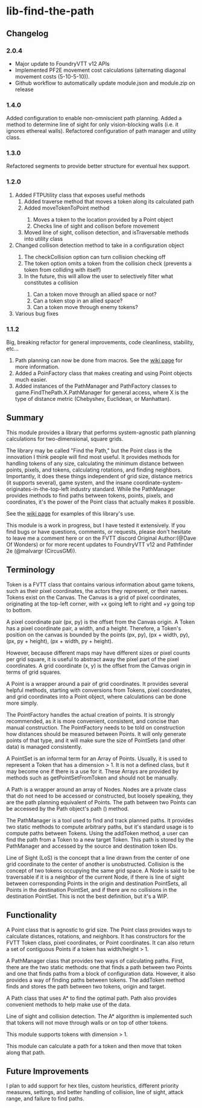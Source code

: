 # lib-find-the-path
## Changelog
### 2.0.4
- Major update to FoundryVTT v12 APIs
- Implemented PF2E movement cost calculations (alternating diagonal movement costs (5-10-5-10)).
- Github workflow to automatically update module.json and module.zip on release

### 1.4.0
<p>Added configuration to enable non-omniscient path planning. Added a method to determine line of sight for only vision-blocking walls (i.e. it ignores ethereal walls). Refactored configuration of path manager and utility class.</p>

### 1.3.0
<p>Refactored segments to provide better structure for eventual hex support.</p>

### 1.2.0
<ol>
<li>Added FTPUtility class that exposes useful methods
  <ol>
  <li>Added traverse method that moves a token along its calculated path</li>
  <li>Added moveTokenToPoint method</li>
    <ol>
    <li>Moves a token to the location provided by a Point object</li>
    <li>Checks line of sight and collison before movement</li>
    </ol>
  <li>Moved line of sight, collison detection, and isTraversable methods into utility class</li>
  </ol>
<li>Changed collison detection method to take in a configuration object</li>
  <ol>
  <li>The checkCollision option can turn collision checking off</li>
  <li>The token option omits a token from the collision check (prevents a token from colliding with itself)</li>
  <li>In the future, this will allow the user to selectively filter what constitutes a collision</li>
    <ol>
      <li>Can a token move through an allied space or not?</li>
      <li>Can a token stop in an allied space?</li>
      <li>Can a token move through enemy tokens?</li>
    </ol>
  </ol>
<li>Various bug fixes</li>
</ol>

### 1.1.2
<p>Big, breaking refactor for general improvements, code cleanliness, stability, etc...</p>
<ol>
  <li>Path planning can now be done from macros. See the <a href="https://github.com/dwonderley/lib-find-the-path/wiki">wiki page</a> for more information.</li>
  <li>Added a PoinFactory class that makes creating and using Point objects much easier.</li>
  <li>Added instances of the PathManager and PathFactory classes to game.FindThePath.X.PathManager for general access, where X is the type of distance metric (Chebyshev, Euclidean, or Manhattan).
</ol>

## Summary
<p>This module provides a library that performs system-agnostic path planning calculations for two-dimensional, square grids.</p>

<p>The library may be called "Find the Path," but the Point class is the innovation I think people will find most useful. It provides methods for handling tokens of any size, calculating the minimum distance between points, pixels, and tokens, calculating rotations, and finding neighbors. Importantly, it does these things independent of grid size, distance metrics (it supports several), game system, and the insane coordinate-system-originates-in-the-top-left industry standard. While the PathManager provides methods to find paths between tokens, points, pixels, and coordinates, it's the power of the Point class that actually makes it possible.</p>

<p>See the <a href="https://github.com/dwonderley/lib-find-the-path/wiki">wiki page</a> for examples of this library's use.</p>

<p>This module is a work in progress, but I have tested it extensively. If you find bugs or have questions, comments, or requests, please don't hesitate to leave me a comment here or on the FVTT discord Original Author:(@Dave Of Wonders) or for more recent updates to FoundryVTT v12 and Pathfinder 2e (@malvargr (CircusGM)).</p>

## Terminology
Token is a FVTT class that contains various information about game tokens, such as their pixel coordinates, the actors they represent, or their names. Tokens exist on the Canvas. The Canvas is a grid of pixel coordinates, originating at the top-left corner, with +x going left to right and +y going top to bottom. 

A pixel coordinate pair (px, py) is the offset from the Canvas origin. A Token has a pixel coordinate pair, a width, and a height. Therefore, a Token's position on the canvas is bounded by the points (px, py), (px + width, py), (px, py + height), (px + width, py + height).

However, because different maps may have different sizes or pixel counts per grid square, it is useful to abstract away the pixel part of the pixel coordinates. A grid coordinate (x, y) is the offset from the Canvas origin in terms of grid squares.

A Point is a wrapper around a pair of grid coordinates. It provides several helpful methods, starting with conversions from Tokens, pixel coordinates, and grid coordinates into a Point object, where calculations can be done more simply.

The PointFactory handles the actual creation of points. It is strongly recommended, as it is more convenient, consistent, and concise than manual construction. The PointFactory needs to be told on construction how distances should be measured between Points. It will only generate points of that type, and it will make sure the size of PointSets (and other data) is managed consistently.

A PointSet is an informal term for an Array of Points. Usually, it is used to represent a Token that has a dimension > 1. It is not a defined class, but it may become one if there is a use for it. These Arrays are provided by methods such as getPointSetFromToken and should not be manually.

A Path is a wrapper around an array of Nodes. Nodes are a private class that do not need to be accessed or constructed, but loosely speaking, they are the path planning equivalent of Points. The path between two Points can be accessed by the Path object's path () method.

The PathManager is a tool used to find and track planned paths. It provides two static methods to compute arbitrary paths, but it's standard usage is to compute paths between Tokens. Using the addToken method, a user can find the path from a Token to a new target Token. This path is stored by the PathManager and accessed by the source and destination token IDs.

Line of Sight (LoS) is the concept that a line drawn from the center of one grid coordinate to the center of another is unobstructed. Collision is the concept of two tokens occupying the same grid space. A Node is said to be traversable if it is a neighbor of the current Node, if there is line of sight between corresponding Points in the origin and destination PointSets, all Points in the destination PointSet, and if there are no collisions in the destination PointSet. This is not the best definition, but it's a WIP.

## Functionality
<p>A Point class that is agnostic to grid size. The Point class provides ways to calculate distances, rotations, and neighbors. It has constructors for the FVTT Token class, pixel coordinates, or Point coordinates. It can also return a set of contiguous Points if a token has width/height > 1.</p>

<p>A PathManager class that provides two ways of calculating paths. First, there are the two static methods: one that finds a path between two Points and one that finds paths from a block of configuration data. However, it also provides a way of finding paths between tokens. The addToken method finds and stores the path between two tokens, origin and target.</p>

<p>A Path class that uses A* to find the optimal path. Path also provides convenient methods to help make use of the data.</p>

<p>Line of sight and collision detection. The A* algorithm is implemented such that tokens will not move through walls or on top of other tokens.</p>

<p>This module supports tokens with dimension > 1.</p>

<p>This module can calculate a path for a token and then move that token along that path.</p>

## Future Improvements
<p>I plan to add support for hex tiles, custom heuristics, different priority measures, settings, and better handling of collision, line of sight, attack range, and failure to find paths.</p>
